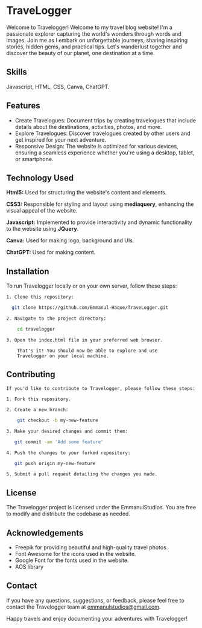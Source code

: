 
# TraveLogger

Welcome to Travelogger! Welcome to my travel blog website! I'm a passionate explorer capturing the world's wonders through words and images. Join me as I embark on unforgettable journeys, sharing inspiring stories, hidden gems, and practical tips. Let's wanderlust together and discover the beauty of our planet, one destination at a time.




##  Skills
Javascript, HTML, CSS, Canva, ChatGPT.


##  Features

- Create Travelogues: Document trips by creating travelogues that include details about the destinations, activities, photos, and more.
- Explore Travelogues: Discover travelogues created by other users and get inspired for your next adventure.
- Responsive Design: The website is optimized for various devices, ensuring a seamless experience whether you're using a desktop, tablet, or smartphone.


##  Technology Used

**Html5:** Used for structuring the website's content and elements.

**CSS3:** Responsible for styling and layout using **mediaquery**, enhancing the visual appeal of the website.

**Javascript:** Implemented to provide interactivity and dynamic functionality to the website using **JQuery**.

**Canva:** Used for making logo, background and UIs.

**ChatGPT:** Used for making content.


##  Installation

To run Travelogger locally or on your own server, follow these steps:

    1. Clone this repository:
```bash
  git clone https://github.com/Emmanul-Haque/TraveLogger.git
```
    2. Navigate to the project directory:
```bash
    cd travelogger
```
    3. Open the index.html file in your preferred web browser.

        That's it! You should now be able to explore and use 
        Travelogger on your local machine.
##  Contributing
    If you'd like to contribute to Travelogger, please follow these steps:

    1. Fork this repository.

    2. Create a new branch: 
```bash
    git checkout -b my-new-feature
```
    3. Make your desired changes and commit them:
```bash
   git commit -am 'Add some feature'
```
    4. Push the changes to your forked repository:
```bash
   git push origin my-new-feature
```
    5. Submit a pull request detailing the changes you made.
##  License

The Travelogger project is licensed under the EmmanulStudios. You are free to modify and distribute the codebase as needed.


##  Acknowledgements

- Freepik for providing beautiful and high-quality travel photos.
- Font Awesome for the icons used in the website.
- Google Font for the fonts used in the website.
- AOS library


##  Contact

If you have any questions, suggestions, or feedback, please feel free to contact the Travelogger team at emmanulstudios@gmail.com.

Happy travels and enjoy documenting your adventures with Travelogger!

